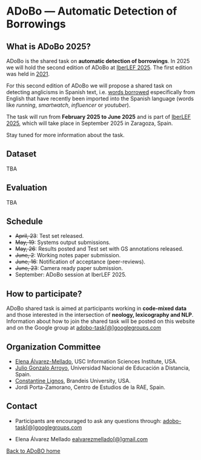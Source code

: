# ADoBo — Automatic Detection of Borrowings 


## What is ADoBo 2025?
ADoBo is the shared task on **automatic detection of borrowings**. In 2025 we will hold the second edition of ADoBo at [IberLEF 2025](https://sites.google.com/view/iberlef-2025/). The first edition was held in [2021](https://adobo-task.github.io/2021.html).

For this second edition of ADoBo we will propose a shared task on detecting anglicisms in Spanish text, i.e. [words borrowed](https://adobo-task.github.io/borrowing.html) especifically from English that have recently been imported into the Spanish language (words like _running_, _smartwatch_, _influencer_ or _youtuber_).

The task will run from **February 2025 to June 2025** and is part of [IberLEF 2025](https://sites.google.com/view/iberlef-2025/), which will take place in September 2025 in Zaragoza, Spain.
 

Stay tuned for more information about the task.



## Dataset
TBA

## Evaluation
TBA



## Schedule


* ~~April,  23~~: Test set released.
* ~~May,   19~~: Systems output submissions.
* ~~May,   26~~: Results posted and Test set with GS annotations released.
* ~~June,   2~~: Working notes paper submission.
* ~~June,  16~~: Notification of acceptance (peer-reviews).
* ~~June,  23~~: Camera ready paper submission.
* September: ADoBo session at IberLEF 2025.


## How to participate?
ADoBo shared task is aimed at participants working in **code-mixed data** and those interested in the intersection of **neology, lexicography and NLP**. Information about how to join the shared task will be posted on this website and on the Google group at [adobo-task[@]googlegroups.com](mailto:adobo-task@googlegroups.com)


## Organization Committee

* [Elena Álvarez-Mellado](https://lirondos.github.io/), USC Information Sciences Institute, USA.
* [Julio Gonzalo Arroyo](https://sites.google.com/view/nlp-uned/people/julio-gonzalo), Universidad Nacional de Educación a Distancia, Spain.
* [Constantine Lignos](https://lignos.org/), Brandeis University, USA.
* Jordi Porta-Zamorano, Centro de Estudios de la RAE, Spain.

## Contact

* Participants are encouraged to ask any questions through: [adobo-task[@]googlegroups.com](mailto:adobo-task@googlegroups.com)

* Elena Álvarez Mellado [ealvarezmellado[@]gmail.com](mailto:adobo-task@googlegroups.com)


[Back to ADoBO home](https://adobo-task.github.io/)